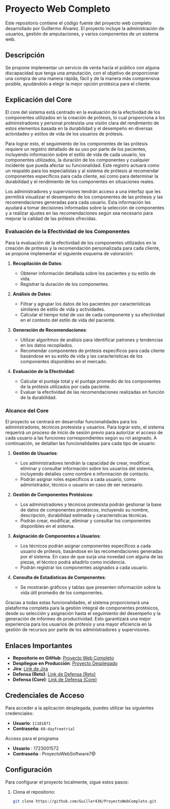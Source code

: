 # Proyecto Web Completo

Este repositorio contiene el código fuente del proyecto web completo desarrollado por Guillermo Álvarez. El proyecto incluye la administración de usuarios, gestión de amputaciones, y varios componentes de un sistema web.

## Descripción

Se propone implementar un servicio de venta hacia el público con alguna discapacidad que tenga una amputación, con el objetivo de proporcionar una compra de una manera rápida, fácil y de la manera más comprensiva posible, ayudándolo a elegir la mejor opción protésica para el cliente.

## Explicación del Core

El core del sistema está centrado en la evaluación de la efectividad de los componentes utilizados en la creación de prótesis, lo cual proporciona a los administradores y personal protesista una visión clara del rendimiento de estos elementos basada en la durabilidad y el desempeño en diversas actividades y estilos de vida de los usuarios de prótesis.

Para lograr esto, el seguimiento de los componentes de las prótesis requiere un registro detallado de su uso por parte de los pacientes, incluyendo información sobre el estilo de vida de cada usuario, los componentes utilizados, la duración de los componentes y cualquier incidente que pueda afectar su funcionalidad. Este registro actuará como un respaldo para los especialistas y al sistema de prótesis al recomendar componentes específicos para cada cliente, así como para determinar la durabilidad y el rendimiento de los componentes en situaciones reales.

Los administradores y supervisores tendrán acceso a una interfaz que les permitirá visualizar el desempeño de los componentes de las prótesis y las recomendaciones generadas para cada usuario. Esta información les ayudará a tomar decisiones informadas sobre la selección de componentes y a realizar ajustes en las recomendaciones según sea necesario para mejorar la calidad de las prótesis ofrecidas.

### Evaluación de la Efectividad de los Componentes

Para la evaluación de la efectividad de los componentes utilizados en la creación de prótesis y la recomendación personalizada para cada cliente, se propone implementar el siguiente esquema de valoración:

1. **Recopilación de Datos**:
    - Obtener información detallada sobre los pacientes y su estilo de vida.
    - Registrar la duración de los componentes.

2. **Análisis de Datos**:
    - Filtrar y agrupar los datos de los pacientes por características similares de estilo de vida y actividades.
    - Calcular el tiempo total de uso de cada componente y su efectividad en el contexto del estilo de vida del paciente.

3. **Generación de Recomendaciones**:
    - Utilizar algoritmos de análisis para identificar patrones y tendencias en los datos recopilados.
    - Recomendar componentes de prótesis específicos para cada cliente basándose en su estilo de vida y las características de los componentes disponibles en el mercado.

4. **Evaluación de la Efectividad**:
    - Calcular el puntaje total y el puntaje promedio de los componentes de la prótesis utilizados por cada paciente.
    - Evaluar la efectividad de las recomendaciones realizadas en función de la durabilidad.

### Alcance del Core

El proyecto se centrará en desarrollar funcionalidades para los administradores, técnicos protesista y usuarios. Para lograr esto, el sistema requerirá un proceso de inicio de sesión previo para autorizar el acceso de cada usuario a las funciones correspondientes según su rol asignado. A continuación, se detallan las funcionalidades para cada tipo de usuario:

1. **Gestión de Usuarios**:
    - Los administradores tendrán la capacidad de crear, modificar, eliminar y consultar información sobre los usuarios del sistema, incluyendo detalles como nombre e información de contacto.
    - Podrán asignar roles específicos a cada usuario, como administrador, técnico o usuario en caso de ser necesario.

2. **Gestión de Componentes Protésicos**:
    - Los administradores y técnicos protesista podrán gestionar la base de datos de componentes protésicos, incluyendo su nombre, descripción, durabilidad estimada y características técnicas.
    - Podrán crear, modificar, eliminar y consultar los componentes disponibles en el sistema.

3. **Asignación de Componentes a Usuarios**:
    - Los técnicos podrán asignar componentes específicos a cada usuario de prótesis, basándose en las recomendaciones generadas por el sistema. En caso de que surja una novedad con alguna de las piezas, el técnico podrá añadirlo como incidencia.
    - Podrán registrar los componentes asignados a cada usuario.

4. **Consulta de Estadísticas de Componentes**:
    - Se mostrarán gráficos y tablas que presenten información sobre la vida útil promedio de los componentes.

Gracias a todas estas funcionalidades, el sistema proporcionará una plataforma completa para la gestión integral de componentes protésicos, desde su selección y asignación hasta el seguimiento del desempeño y la generación de informes de productividad. Esto garantizará una mejor experiencia para los usuarios de prótesis y una mayor eficiencia en la gestión de recursos por parte de los administradores y supervisores.

## Enlaces Importantes

- **Repositorio en GitHub**: [Proyecto Web Completo](https://github.com/Guiller438/ProyectoWebCompleto)
- **Despliegue en Producción**: [Proyecto Desplegado](http://guiller269-001-site1.gtempurl.com/Users/Login)
- **Jira**: [Link de Jira](https://udlaec.sharepoint.com/:v:/s/Section_1151287205/Ebzeooe0A65Eg9uZAGrtBE0BHXBwcbu3rHVAZcNqnKzsQQ?e=V2QQ6O&nav=eyJyZWZlcnJhbEluZm8iOnsicmVmZXJyYWxBcHAiOiJTdHJlYW1XZWJBcHAiLCJyZWZlcnJhbFZpYWxMaW5rIiwicmVmZXJyYWxBcHBQbGF0Zm9ybSI6IldlYiIsInJlZmVycmFsTW9kZSI6InZpZXcifX0%3D)
- **Defensa (Reto)**: [Link de Defensa (Reto)](https://udlaec.sharepoint.com/:v:/s/Section_1151287205/EWxtRWePY3VMqXfigIH0U_0BulT6sq85LGGhaDL1aJNPJg?e=kkKvPP&nav=eyJyZWZlcnJhbEluZm8iOnsicmVmZXJyYWxBcHAiOiJTdHJlYW1XZWJBcHAiLCJyZWZlcnJhbFZpYWxMaW5rIiwicmVmZXJyYWxBcHBQbGF0Zm9ybSI6IldlYiIsInJlZmVycmFsTW9kZSI6InZpZXcifX0%3D)
- **Defensa (Core)**: [Link de Defensa (Core)](https://udlaec.sharepoint.com/:v:/s/Section_1151287205/ETLkeedwdPVBpeGWa9foO2wB05TNVho9a2h3NO4_clN_JA?e=QOTwA0&nav=eyJyZWZlcnJhbEluZm8iOnsicmVmZXJyYWxBcHAiOiJTdHJlYW1XZWJBcHAiLCJyZWZlcnJhbFZpYWxMaW5rIiwicmVmZXJyYWxBcHBQbGF0Zm9ybSI6IldlYiIsInJlZmVycmFsTW9kZSI6InZpZXcifX0%3D)

## Credenciales de Acceso

Para acceder a la aplicación desplegada, puedes utilizar las siguientes credenciales:

- **Usuario**: `11181871`
- **Contraseña**: `60-dayfreetrial`

Acceso para el programa
- **Usuario** : 1723001572
- **Contraseña** : ProyectoWebSoftware7@
  
## Configuración

Para configurar el proyecto localmente, sigue estos pasos:

1. Clona el repositorio:
   ```bash
   git clone https://github.com/Guiller438/ProyectoWebCompleto.git
